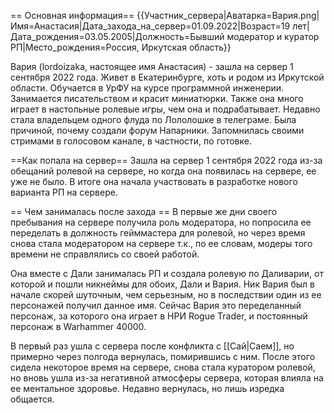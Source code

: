 == Основная информация==
{{Участник_сервера|Аватарка=Вария.png|Имя=Анастасия|Дата_захода_на_сервер=01.09.2022|Возраст=19 лет|Дата_рождения=03.05.2005|Должность=Бывший модератор и куратор РП|Место_рождения=Россия, Иркутская область}}

Вария (lordoizaka, настоящее имя Анастасия) - зашла на сервер 1 сентября 2022 года. Живет в Екатеринбурге, хоть и родом из Иркутской области. Обучается в УрФУ на курсе программной инженерии. Занимается писательством и красит миниатюрки. Также она много играет в настольные ролевые игры, чем она и подрабатывает. Недавно стала владельцем одного флуда по Лололошке в телеграме. Была причиной, почему создали форум Напарники. Запомнилась своими стримами в голосовом канале, в частности, по готовке. 

==Как попала на сервер==
Зашла на сервер 1 сентября 2022 года из-за обещаний ролевой на сервере, но когда она появилась на сервере, ее уже не было. В итоге она начала участвовать в разработке нового варианта РП на сервере. 

== Чем занималась после захода ==
В первые же дни своего пребывания на сервере получила роль модератора, но попросила ее переделать в должность гейммастера для ролевой, но через время снова стала модератором на сервере т.к., по ее словам, модеры того времени не справлялись со  своей работой.

Она вместе с Дали занималась РП и создала ролевую по Даливарии, от которой и пошли никнеймы для обоих, Дали и Вария. Ник Вария был в начале скорей шуточным, чем серьезным, но в последствии один из ее персонажей получил данное имя. Сейчас Вария это переделанный персонаж, за которого она играет в НРИ Rogue Trader, и постоянный персонаж в Warhammer 40000.

В первый раз ушла с сервера после конфликта с [[Сай|Саем]], но примерно через полгода вернулась, помирившись с ним. После этого сидела некоторое время на сервере, снова стала куратором ролевой, но вновь ушла из-за негативной атмосферы сервера, которая влияла на ее ментальное здоровье. Недавно вернулась, но лишь изредка общается.
 